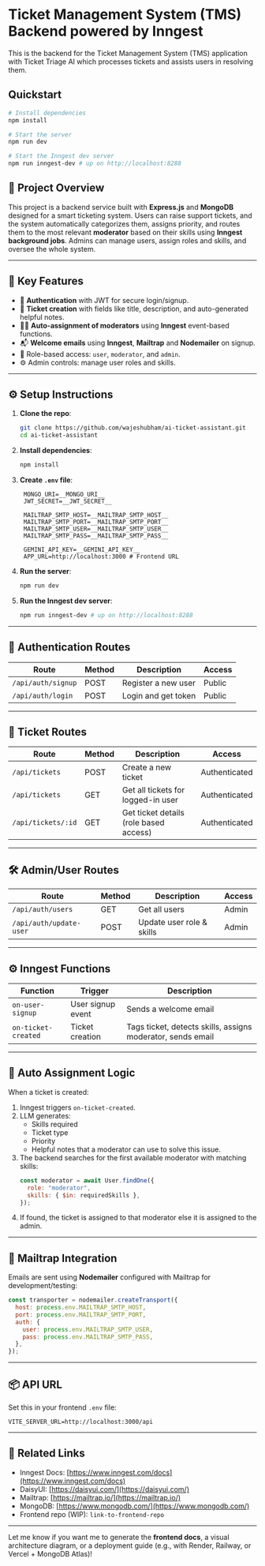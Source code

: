 # Ticket Management System (TMS) Backend powered by Inngest

This is the backend for the Ticket Management System (TMS) application with Ticket Triage AI which processes tickets and assists users in resolving them.

## Quickstart

```bash
# Install dependencies
npm install

# Start the server
npm run dev

# Start the Inngest dev server
npm run inngest-dev # up on http://localhost:8288
```

## 📌 Project Overview

This project is a backend service built with **Express.js** and **MongoDB** designed for a smart ticketing system. Users can raise support tickets, and the system automatically categorizes them, assigns priority, and routes them to the most relevant **moderator** based on their skills using **Inngest background jobs**. Admins can manage users, assign roles and skills, and oversee the whole system.

---

## 🧠 Key Features

- 👤 **Authentication** with JWT for secure login/signup.
- 🎫 **Ticket creation** with fields like title, description, and auto-generated helpful notes.
- 🧑‍🔧 **Auto-assignment of moderators** using **Inngest** event-based functions.
- 📬 **Welcome emails** using **Inngest**, **Mailtrap** and **Nodemailer** on signup.
- 🔐 Role-based access: `user`, `moderator`, and `admin`.
- ⚙️ Admin controls: manage user roles and skills.

---

## ⚙️ Setup Instructions

1. **Clone the repo**:

   ```bash
   git clone https://github.com/wajeshubham/ai-ticket-assistant.git
   cd ai-ticket-assistant
   ```

2. **Install dependencies**:

   ```bash
   npm install
   ```

3. **Create `.env` file**:

   ```env
    MONGO_URI=__MONGO_URI__
    JWT_SECRET=__JWT_SECRET__

    MAILTRAP_SMTP_HOST=__MAILTRAP_SMTP_HOST__
    MAILTRAP_SMTP_PORT=__MAILTRAP_SMTP_PORT__
    MAILTRAP_SMTP_USER=__MAILTRAP_SMTP_USER__
    MAILTRAP_SMTP_PASS=__MAILTRAP_SMTP_PASS__

    GEMINI_API_KEY=__GEMINI_API_KEY__
    APP_URL=http://localhost:3000 # Frontend URL
   ```

4. **Run the server**:

   ```bash
   npm run dev
   ```

5. **Run the Inngest dev server**:

   ```bash
   npm run inngest-dev # up on http://localhost:8288
   ```

---

## 🔐 Authentication Routes

| Route              | Method | Description         | Access |
| ------------------ | ------ | ------------------- | ------ |
| `/api/auth/signup` | POST   | Register a new user | Public |
| `/api/auth/login`  | POST   | Login and get token | Public |

---

## 🧾 Ticket Routes

| Route              | Method | Description                            | Access        |
| ------------------ | ------ | -------------------------------------- | ------------- |
| `/api/tickets`     | POST   | Create a new ticket                    | Authenticated |
| `/api/tickets`     | GET    | Get all tickets for logged-in user     | Authenticated |
| `/api/tickets/:id` | GET    | Get ticket details (role based access) | Authenticated |

---

## 🛠️ Admin/User Routes

| Route                   | Method | Description               | Access |
| ----------------------- | ------ | ------------------------- | ------ |
| `/api/auth/users`       | GET    | Get all users             | Admin  |
| `/api/auth/update-user` | POST   | Update user role & skills | Admin  |

---

## ⚙️ Inngest Functions

| Function            | Trigger           | Description                                                 |
| ------------------- | ----------------- | ----------------------------------------------------------- |
| `on-user-signup`    | User signup event | Sends a welcome email                                       |
| `on-ticket-created` | Ticket creation   | Tags ticket, detects skills, assigns moderator, sends email |

---

## 🧠 Auto Assignment Logic

When a ticket is created:

1. Inngest triggers `on-ticket-created`.
2. LLM generates:
   - Skills required
   - Ticket type
   - Priority
   - Helpful notes that a moderator can use to solve this issue.
3. The backend searches for the first available moderator with matching skills:
   ```js
   const moderator = await User.findOne({
     role: "moderator",
     skills: { $in: requiredSkills },
   });
   ```
4. If found, the ticket is assigned to that moderator else it is assigned to the admin.

---

## 📨 Mailtrap Integration

Emails are sent using **Nodemailer** configured with Mailtrap for development/testing:

```js
const transporter = nodemailer.createTransport({
  host: process.env.MAILTRAP_SMTP_HOST,
  port: process.env.MAILTRAP_SMTP_PORT,
  auth: {
    user: process.env.MAILTRAP_SMTP_USER,
    pass: process.env.MAILTRAP_SMTP_PASS,
  },
});
```

---

## 📦 API URL

Set this in your frontend `.env` file:

```env
VITE_SERVER_URL=http://localhost:3000/api
```

---

## 🔗 Related Links

- Inngest Docs: [https://www.inngest.com/docs](https://www.inngest.com/docs)
- DaisyUI: [https://daisyui.com/](https://daisyui.com/)
- Mailtrap: [https://mailtrap.io/](https://mailtrap.io/)
- MongoDB: [https://www.mongodb.com/](https://www.mongodb.com/)
- Frontend repo (WIP): `link-to-frontend-repo`

---

Let me know if you want me to generate the **frontend docs**, a visual architecture diagram, or a deployment guide (e.g., with Render, Railway, or Vercel + MongoDB Atlas)!
